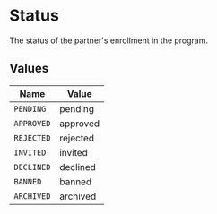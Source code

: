 # Status

The status of the partner's enrollment in the program.


## Values

| Name       | Value      |
| ---------- | ---------- |
| `PENDING`  | pending    |
| `APPROVED` | approved   |
| `REJECTED` | rejected   |
| `INVITED`  | invited    |
| `DECLINED` | declined   |
| `BANNED`   | banned     |
| `ARCHIVED` | archived   |